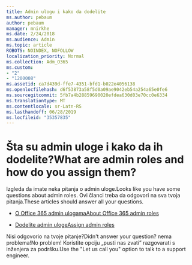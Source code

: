 ```yaml
---
title: Admin ulogu i kako da dodelite
ms.author: pebaum
author: pebaum
manager: mnirkhe
ms.date: 2/24/2018
ms.audience: Admin
ms.topic: article
ROBOTS: NOINDEX, NOFOLLOW
localization_priority: Normal
ms.collection: Adm_O365
ms.custom:
- "2"
- "1200008"
ms.assetid: ca7d439d-ffe7-4351-bfd1-b022e4056138
ms.openlocfilehash: d6f53873a58f5d0a09ae9042eb54a254a65e0fe6
ms.sourcegitcommit: 5fb7a4b28859690020efdea630d03e70cc0e6334
ms.translationtype: MT
ms.contentlocale: sr-Latn-RS
ms.lasthandoff: 06/28/2019
ms.locfileid: "35357835"
---
```

# <a name="what-are-admin-roles-and-how-do-you-assign-them"></a><span data-ttu-id="b22e7-102">Šta su admin uloge i kako da ih dodelite?</span><span class="sxs-lookup"><span data-stu-id="b22e7-102">What are admin roles and how do you assign them?</span></span>

<span data-ttu-id="b22e7-103">Izgleda da imate neka pitanja o admin uloge.</span><span class="sxs-lookup"><span data-stu-id="b22e7-103">Looks like you have some questions about admin roles.</span></span> <span data-ttu-id="b22e7-104">Ovi članci treba da odgovori na sva tvoja pitanja.</span><span class="sxs-lookup"><span data-stu-id="b22e7-104">These articles should answer all your questions.</span></span>
  
- [<span data-ttu-id="b22e7-105">O Office 365 admin ulogama</span><span class="sxs-lookup"><span data-stu-id="b22e7-105">About Office 365 admin roles</span></span>](https://support.office.com/article/About-Office-365-admin-roles-da585eea-f576-4f55-a1e0-87090b6aaa9d.aspx)

- [<span data-ttu-id="b22e7-106">Dodelite admin uloge</span><span class="sxs-lookup"><span data-stu-id="b22e7-106">Assign admin roles</span></span>](https://support.office.com/article/assign-eac4d046-1afd-4f1a-85fc-8219c79e1504.aspx)

<span data-ttu-id="b22e7-107">Nisi odgovorio na tvoje pitanje?</span><span class="sxs-lookup"><span data-stu-id="b22e7-107">Didn't answer your question?</span></span> <span data-ttu-id="b22e7-108">nema problema!</span><span class="sxs-lookup"><span data-stu-id="b22e7-108">No problem!</span></span> <span data-ttu-id="b22e7-109">Koristite opciju „pusti nas zvati” razgovarati s inženjera za podršku.</span><span class="sxs-lookup"><span data-stu-id="b22e7-109">Use the "Let us call you" option to talk to a support engineer.</span></span>
  
